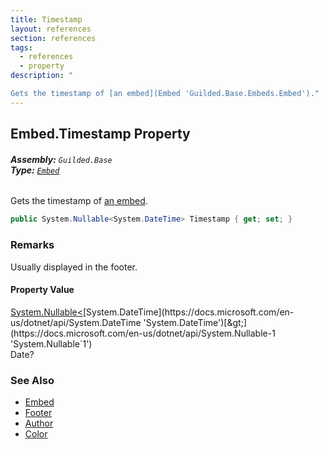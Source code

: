 ```yaml
---
title: Timestamp
layout: references
section: references
tags:
  - references
  - property
description: "

Gets the timestamp of [an embed](Embed 'Guilded.Base.Embeds.Embed')."
---
```


## Embed.Timestamp Property
###### **Assembly:** `Guilded.Base`<br/>**Type:** [`Embed`](Embed 'Guilded.Base.Embeds.Embed')

Gets the timestamp of [an embed](Embed 'Guilded.Base.Embeds.Embed').

```csharp
public System.Nullable<System.DateTime> Timestamp { get; set; }
```

### Remarks
  
Usually displayed in the footer.

#### Property Value
[System.Nullable&lt;](https://docs.microsoft.com/en-us/dotnet/api/System.Nullable-1 'System.Nullable`1')[System.DateTime](https://docs.microsoft.com/en-us/dotnet/api/System.DateTime 'System.DateTime')[&gt;](https://docs.microsoft.com/en-us/dotnet/api/System.Nullable-1 'System.Nullable`1')  
Date?

### See Also
- [Embed](Embed 'Guilded.Base.Embeds.Embed')
- [Footer](Embed.Footer 'Guilded.Base.Embeds.Embed.Footer')
- [Author](Embed.Author 'Guilded.Base.Embeds.Embed.Author')
- [Color](Embed.Color 'Guilded.Base.Embeds.Embed.Color')